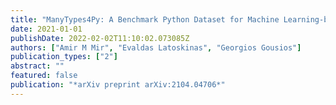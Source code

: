 ```yaml
---
title: "ManyTypes4Py: A Benchmark Python Dataset for Machine Learning-based Type Inference"
date: 2021-01-01
publishDate: 2022-02-02T11:10:02.073085Z
authors: ["Amir M Mir", "Evaldas Latoskinas", "Georgios Gousios"]
publication_types: ["2"]
abstract: ""
featured: false
publication: "*arXiv preprint arXiv:2104.04706*"
---
```


